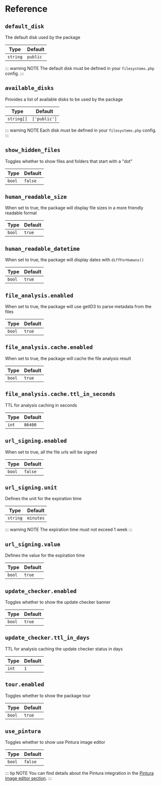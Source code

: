 # Reference

## `default_disk`

The default disk used by the package

| Type     | Default  |
|----------|----------|
| `string` | `public` |

::: warning NOTE
The default disk must be defined in your `filesystems.php` config.
:::

## `available_disks`

Provides a list of available disks to be used by the package

| Type       | Default      |
|------------|--------------|
| `string[]` | `['public']` |

::: warning NOTE
Each disk must be defined in your `filesystems.php` config.
:::

## `show_hidden_files`

Toggles whether to show files and folders that start with a "dot"

| Type   | Default |
|--------|---------|
| `bool` | `false` |

## `human_readable_size`

When set to true, the package will display file sizes in a more friendly readable format

| Type   | Default |
|--------|---------|
| `bool` | `true`  |

## `human_readable_datetime`

When set to true, the package will display dates with `diffForHumans()`

| Type   | Default |
|--------|---------|
| `bool` | `true`  |

## `file_analysis.enabled`

When set to true, the package will use getID3 to parse metadata from the files

| Type   | Default |
|--------|---------|
| `bool` | `true`  |

## `file_analysis.cache.enabled`

When set to true, the package will cache the file analysis result

| Type   | Default |
|--------|---------|
| `bool` | `true`  |

## `file_analysis.cache.ttl_in_seconds`

TTL for analysis caching in seconds

| Type  | Default |
|-------|---------|
| `int` | `86400` |

## `url_signing.enabled`

When set to true, all the file urls will be signed

| Type   | Default |
|--------|---------|
| `bool` | `false` |

## `url_signing.unit`

Defines the unit for the expiration time

| Type     | Default   |
|----------|-----------|
| `string` | `minutes` |

::: warning NOTE
The expiration time must not exceed 1 week
:::

## `url_signing.value`

Defines the value for the expiration time

| Type   | Default |
|--------|---------|
| `bool` | `true`  |

## `update_checker.enabled`

Toggles whether to show the update checker banner

| Type   | Default |
|--------|---------|
| `bool` | `true`  |

## `update_checker.ttl_in_days`

TTL for analysis caching the update checker status in days

| Type  | Default |
|-------|---------|
| `int` | `1`     |

## `tour.enabled`

Toggles whether to show the package tour

| Type   | Default |
|--------|---------|
| `bool` | `true`  |

## `use_pintura`

Toggles whether to show use Pintura image editor

| Type   | Default |
|--------|---------|
| `bool` | `false` |

::: tip NOTE
You can find details about the Pintura integration in the [Pintura image editor section](/pintura).
:::
